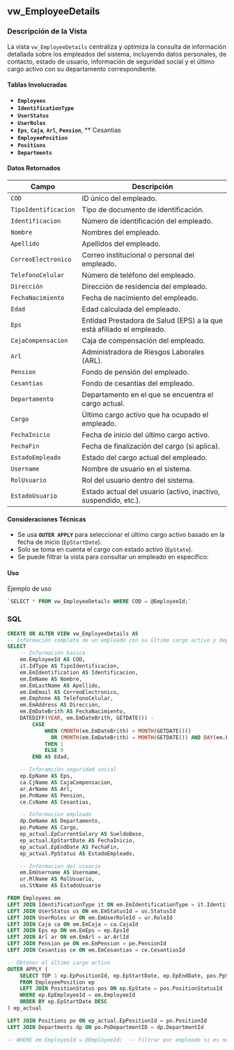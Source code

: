 ## vw_EmployeeDetails

### Descripción de la Vista

La vista `vw_EmployeeDetails` centraliza y optimiza la consulta de información detallada sobre los empleados del sistema, incluyendo datos personales, de contacto, estado de usuario, información de seguridad social y el último cargo activo con su departamento correspondiente.

#### Tablas Involucradas

- **`Employees`**
- **`IdentificationType`**
- **`UserStatus`** 
- **`UserRoles`**
- **`Eps`**, **`Caja`**, **`Arl`**, **`Pension`**, **`Cesantias
- **`EmployeePosition`** 
- **`Positions`** 
- **`Departments`** 

#### Datos Retornados

| **Campo**            | **Descripción**                                                       |
| -------------------- | --------------------------------------------------------------------- |
| `COD`                | ID único del empleado.                                                |
| `TipoIdentificacion` | Tipo de documento de identificación.                                  |
| `Identificacion`     | Número de identificación del empleado.                                |
| `Nombre`             | Nombres del empleado.                                                 |
| `Apellido`           | Apellidos del empleado.                                               |
| `CorreoElectronico`  | Correo institucional o personal del empleado.                         |
| `TelefonoCelular`    | Número de teléfono del empleado.                                      |
| `Dirección`          | Dirección de residencia del empleado.                                 |
| `FechaNacimiento`    | Fecha de nacimiento del empleado.                                     |
| `Edad`               | Edad calculada del empleado.                                          |
| `Eps`                | Entidad Prestadora de Salud (EPS) a la que está afiliado el empleado. |
| `CajaCompensacion`   | Caja de compensación del empleado.                                    |
| `Arl`                | Administradora de Riesgos Laborales (ARL).                            |
| `Pension`            | Fondo de pensión del empleado.                                        |
| `Cesantias`          | Fondo de cesantías del empleado.                                      |
| `Departamento`       | Departamento en el que se encuentra el cargo actual.                  |
| `Cargo`              | Último cargo activo que ha ocupado el empleado.                       |
| `FechaInicio`        | Fecha de inicio del último cargo activo.                              |
| `FechaFin`           | Fecha de finalización del cargo (si aplica).                          |
| `EstadoEmpleado`     | Estado del cargo actual del empleado.                                 |
| `Username`           | Nombre de usuario en el sistema.                                      |
| `RolUsuario`         | Rol del usuario dentro del sistema.                                   |
| `EstadoUsuario`      | Estado actual del usuario (activo, inactivo, suspendido, etc.).       |

#### Consideraciones Técnicas

- Se usa **`OUTER APPLY`** para seleccionar el último cargo activo basado en la fecha de inicio (`EpStartDate`).
- Solo se toma en cuenta el cargo con estado activo (`EpState`).
- Se puede filtrar la vista para consultar un empleado en específico:

#### Uso

Ejemplo de uso

```sql
`SELECT * FROM vw_EmployeeDetails WHERE COD = @EmployeeId;`
```

### SQL

```sql
CREATE OR ALTER VIEW vw_EmployeeDetails AS
-- Información completa de un empleado con su último cargo activo y departamento
SELECT
	-- Información basica
    em.EmployeeId AS COD,
    it.IdType AS TipoIdentificacion,
    em.EmIdentification AS Identificacion,
    em.EmName AS Nombre,
    em.EmLastName AS Apellido,
    em.EmEmail AS CorreoElectronico,
    em.Emphone AS TelefonoCelular,
    em.EmAddress AS Dirección,
    em.EmDateBrith AS FechaNacimiento,
    DATEDIFF(YEAR, em.EmDateBrith, GETDATE()) - 
        CASE 
            WHEN (MONTH(em.EmDateBrith) > MONTH(GETDATE())) 
              OR (MONTH(em.EmDateBrith) = MONTH(GETDATE()) AND DAY(em.EmDateBrith) > DAY(GETDATE())) 
            THEN 1 
            ELSE 0 
        END AS Edad,

	-- Inforamción seguridad social
    ep.EpName AS Eps,
    ca.CjName AS CajaCompensacion,
    ar.ArName AS Arl,
    pe.PnName AS Pension,
    ce.CsName AS Cesantias,

	-- Informacion empleado
	dp.DeName AS Departamento,
    po.PoName AS Cargo,
	ep_actual.EpCurrentSalary AS SueldoBase,
	ep_actual.EpStartDate AS FechaInicio,
    ep_actual.EpEndDate AS FechaFin,
	ep_actual.PpStatus AS EstadoEmpleado,

	-- Informacion del usuario
    em.EmUsername AS Username,
    ur.RlName AS RolUsuario,
    us.StName AS EstadoUsuario

FROM Employees em
LEFT JOIN IdentificationType it ON em.EmIdentificationType = it.IdentificaciónTypeId
LEFT JOIN UserStatus us ON em.EmStatusId = us.StatusId
LEFT JOIN UserRoles ur ON em.EmUserRoleId = ur.RoleId
LEFT JOIN Caja ca ON em.EmCaja = ca.CajaId
LEFT JOIN Eps ep ON em.EmEps = ep.EpsId
LEFT JOIN Arl ar ON em.EmArl = ar.ArlId
LEFT JOIN Pension pe ON em.EmPension = pe.PensionId
LEFT JOIN Cesantias ce ON em.EmCesantias = ce.CesantiasId

-- Obtener el último cargo activo
OUTER APPLY (
    SELECT TOP 1 ep.EpPositionId, ep.EpStartDate, ep.EpEndDate, pos.PpStatus, ep.EpCurrentSalary
    FROM EmployeePosition ep
	LEFT JOIN PositionStatus pos ON ep.EpState = pos.PositionStatusId
    WHERE ep.EpEmployeeId = em.EmployeeId
    ORDER BY ep.EpStartDate DESC
) ep_actual

LEFT JOIN Positions po ON ep_actual.EpPositionId = po.PositionId
LEFT JOIN Departments dp ON po.PoDepartmentID = dp.DepartmentId

-- WHERE em.EmployeeId = @EmployeeId;  -- Filtrar por empleado si es necesario

```